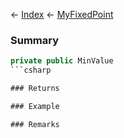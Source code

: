 ← [Index](Api-Index) ← [MyFixedPoint](VRage.MyFixedPoint)

### Summary

```csharp
private public MinValue
```csharp

### Returns

### Example

### Remarks

